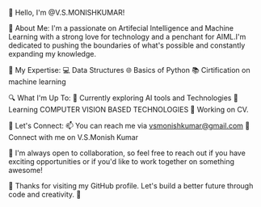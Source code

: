 👋 Hello, I'm @V.S.MONISHKUMAR!

🚀 About Me:
I'm a passionate on Artifecial Intelligence and Machine Learning  with a strong love for technology and a penchant for AIML.I'm dedicated to pushing the boundaries of what's possible and constantly expanding my knowledge.

🔧 My Expertise:
💻 Data Structures
🌐 Basics of Python
📚 Cirtification on machine learning

🔍 What I'm Up To:
🌱 Currently exploring AI tools and Technologies
📖 Learning COMPUTER VISION BASED TECHNOLOGIES 
🎯 Working on CV.

💬 Let's Connect:
📫 You can reach me via vsmonishkumar@gmail.com
📱 Connect with me on V.S.Monish Kumar


🤝 I'm always open to collaboration, so feel free to reach out if you have exciting opportunities or if you'd like to work together on something awesome!

🙏 Thanks for visiting my GitHub profile. Let's build a better future through code and creativity. 🌟
